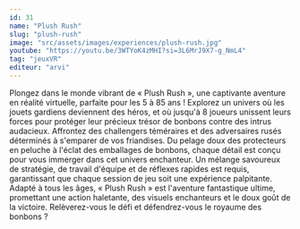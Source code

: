 ```yaml
---
id: 31
name: "Plush Rush"
slug: "plush-rush"
image: "src/assets/images/experiences/plush-rush.jpg"
youtube: "https://youtu.be/3WTYoK4zMHI?si=3L6MrJ9X7-g_NmL4"
tag: "jeuxVR"
editeur: "arvi"
---
```


Plongez dans le monde vibrant de « Plush Rush », une captivante aventure en réalité virtuelle, parfaite pour les 5 à 85 ans ! Explorez un univers où les jouets gardiens deviennent des héros, et où jusqu'à 8 joueurs unissent leurs forces pour protéger leur précieux trésor de bonbons contre des intrus audacieux. Affrontez des challengers téméraires et des adversaires rusés déterminés à s'emparer de vos friandises. Du pelage doux des protecteurs en peluche à l'éclat des emballages de bonbons, chaque détail est conçu pour vous immerger dans cet univers enchanteur. Un mélange savoureux de stratégie, de travail d'équipe et de réflexes rapides est requis, garantissant que chaque session de jeu soit une expérience palpitante. Adapté à tous les âges, « Plush Rush » est l'aventure fantastique ultime, promettant une action haletante, des visuels enchanteurs et le doux goût de la victoire. Relèverez-vous le défi et défendrez-vous le royaume des bonbons ?
